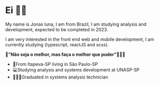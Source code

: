 # Ei 👋🏻
My name is Jonas luna, I am from Brazil, I am studying analysis and development, expected to be completed in 2023.

I am very interested in the front end web and mobile development, I am currently studying (typescript, reactJS and scss).

**🌌"Não seja o melhor, mas faça o melhor que puder"**🧠👨‍💻

 - 📍From Itapeva-SP living in São Paulo-SP
 - 💻Studying analysis and systems development at UNASP-SP
 - 👨🏾‍💻Graduated in systems analysis technician
